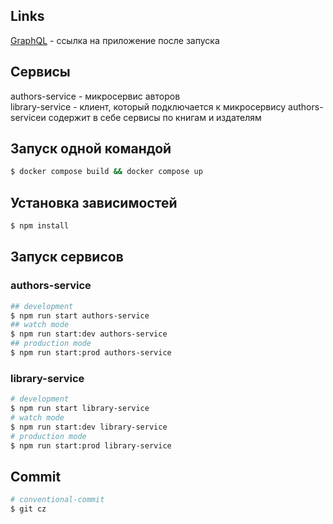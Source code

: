 ## Links

[GraphQL](http://localhost:3000/graphql) - ссылка на приложение после запуска

## Сервисы

authors-service - микросервис авторов<br />
library-service - клиент, который подключается к микросервису authors-serviceи содержит в себе сервисы по книгам и издателям

## Запуск одной командой

```bash
$ docker compose build && docker compose up
```

## Установка зависимостей

```bash
$ npm install
```

## Запуск сервисов
### authors-service
```bash
## development
$ npm run start authors-service
## watch mode
$ npm run start:dev authors-service
## production mode
$ npm run start:prod authors-service
```
### library-service
```bash
# development
$ npm run start library-service
# watch mode
$ npm run start:dev library-service
# production mode
$ npm run start:prod library-service
```

## Commit

```bash
# conventional-commit
$ git cz
```
